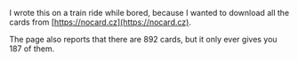 I wrote this on a train ride while bored, because I wanted to download all the cards from [https://nocard.cz](https://nocard.cz). 

The page also reports that there are 892 cards, but it only ever gives you 187 of them.
